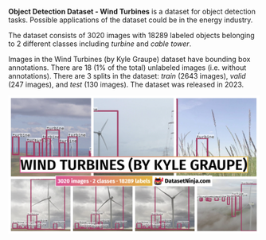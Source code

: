 **Object Detection Dataset - Wind Turbines** is a dataset for object detection tasks. Possible applications of the dataset could be in the energy industry. 

The dataset consists of 3020 images with 18289 labeled objects belonging to 2 different classes including *turbine* and *cable tower*.

Images in the Wind Turbines (by Kyle Graupe) dataset have bounding box annotations. There are 18 (1% of the total) unlabeled images (i.e. without annotations). There are 3 splits in the dataset: *train* (2643 images), *valid* (247 images), and *test* (130 images). The dataset was released in 2023.

<img src="https://github.com/dataset-ninja/wind-turbines/raw/main/visualizations/poster.png">
